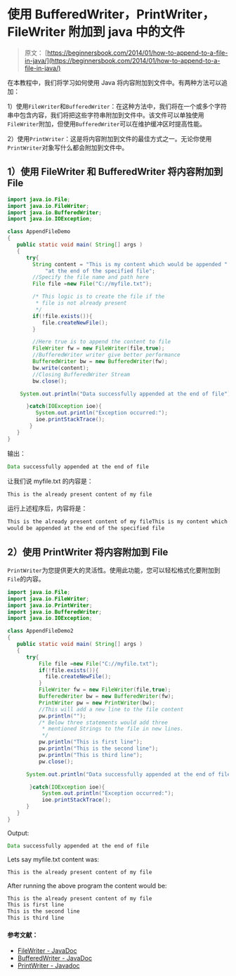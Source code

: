 # 使用 BufferedWriter，PrintWriter，FileWriter 附加到 java 中的文件

> 原文： [https://beginnersbook.com/2014/01/how-to-append-to-a-file-in-java/](https://beginnersbook.com/2014/01/how-to-append-to-a-file-in-java/)

在本教程中，我们将学习如何使用 Java 将内容附加到文件中。有两种方法可以追加：

1）使用`FileWriter`和`BufferedWriter`：在这种方法中，我们将在一个或多个字符串中包含内容，我们将把这些字符串附加到文件中。该文件可以单独使用`FileWriter`附加，但使用`BufferedWriter`可以在维护缓冲区时提高性能。

2）使用`PrintWriter`：这是将内容附加到文件的最佳方式之一。无论你使用`PrintWriter`对象写什么都会附加到文件中。

## 1）使用 FileWriter 和 BufferedWriter 将内容附加到 File

```java
import java.io.File;
import java.io.FileWriter;
import java.io.BufferedWriter;
import java.io.IOException;

class AppendFileDemo
{
   public static void main( String[] args )
   {	
      try{
    	String content = "This is my content which would be appended " +
        	"at the end of the specified file";
        //Specify the file name and path here
    	File file =new File("C://myfile.txt");

    	/* This logic is to create the file if the
    	 * file is not already present
    	 */
    	if(!file.exists()){
    	   file.createNewFile();
    	}

    	//Here true is to append the content to file
    	FileWriter fw = new FileWriter(file,true);
    	//BufferedWriter writer give better performance
    	BufferedWriter bw = new BufferedWriter(fw);
    	bw.write(content);
    	//Closing BufferedWriter Stream
    	bw.close();

	System.out.println("Data successfully appended at the end of file");

      }catch(IOException ioe){
         System.out.println("Exception occurred:");
    	 ioe.printStackTrace();
       }
   }
}
```

输出：

```java
Data successfully appended at the end of file
```

让我们说 myfile.txt 的内容是：

```java
This is the already present content of my file
```

运行上述程序后，内容将是：

```java
This is the already present content of my fileThis is my content which 
would be appended at the end of the specified file
```

## 2）使用 PrintWriter 将内容附加到 File

`PrintWriter`为您提供更大的灵活性。使用此功能，您可以轻松格式化要附加到`File`的内容。

```java
import java.io.File;
import java.io.FileWriter;
import java.io.PrintWriter;
import java.io.BufferedWriter;
import java.io.IOException;

class AppendFileDemo2
{
   public static void main( String[] args )
   {	
      try{
          File file =new File("C://myfile.txt");
    	  if(!file.exists()){
    	 	file.createNewFile();
    	  }
    	  FileWriter fw = new FileWriter(file,true);
    	  BufferedWriter bw = new BufferedWriter(fw);
    	  PrintWriter pw = new PrintWriter(bw);
          //This will add a new line to the file content
    	  pw.println("");
          /* Below three statements would add three 
           * mentioned Strings to the file in new lines.
           */
    	  pw.println("This is first line");
    	  pw.println("This is the second line");
    	  pw.println("This is third line");
    	  pw.close();

	  System.out.println("Data successfully appended at the end of file");

       }catch(IOException ioe){
    	   System.out.println("Exception occurred:");
    	   ioe.printStackTrace();
      }
   }
}
```

Output:

```java
Data successfully appended at the end of file
```

Lets say myfile.txt content was:

```java
This is the already present content of my file
```

After running the above program the content would be:

```java
This is the already present content of my file
This is first line
This is the second line
This is third line
```

#### 参考文献：

*   [FileWriter - JavaDoc](https://docs.oracle.com/javase/7/docs/api/java/io/FileWriter.html "FileWriter")
*   [BufferedWriter - JavaDoc](https://docs.oracle.com/javase/7/docs/api/java/io/BufferedWriter.html)
*   [PrintWriter - Javadoc](https://docs.oracle.com/javase/7/docs/api/java/io/PrintWriter.html "PrintWriter")